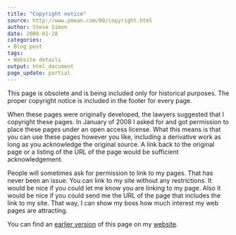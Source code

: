 ```yaml
---
title: "Copyright notice"
source: http://www.pmean.com/00/copyright.html
author: Steve Simon
date: 2000-01-28
categories:
- Blog post
tags:
- Website details
output: html_document
page_update: partial
---
```


This page is obsolete and is being included only for historical purposes. The proper copyright notice is included in the footer for every page.

When these pages were originally developed, the lawyers suggested that I copyright these pages. In January of 2008 I asked for and got  permission to place these pages under an open access license. What this  means is that you can use these pages however you like, including a  derivative work as long as you acknowledge the original source. A link  back to the original page or a listing of the URL of the page would be  sufficient acknowledgement.

People will sometimes ask for permission to link to my pages. That has  never been an issue. You can link to my site without any restrictions. It would be nice if you could let me  know you are linking to my page. Also it would be nice if you could send me the URL of the  page that includes the link to my site. That way, I can show my boss how much interest my web  pages are attracting.

You can find an [earlier version][sim1] of this page on my [website][sim2].

[sim1]: http://www.pmean.com/00/copyright.html
[sim2]: http://www.pmean.com
